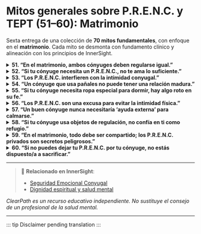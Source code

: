 ﻿# Mitos generales sobre P.R.E.N.C. y TEPT (51–60): Matrimonio

Sexta entrega de una colección de **70 mitos fundamentales**, con enfoque en el **matrimonio**. Cada mito se desmonta con fundamento clínico y alineación con los principios de InnerSight.

<details>
<summary><strong>51. “En el matrimonio, ambos cónyuges deben regularse igual.”</strong></summary>
<p><strong>Realidad:</strong> Cada persona tiene un sistema nervioso único; lo que regula a uno puede no funcionar —o incluso dañar— al otro.<br><strong>Riesgo:</strong> Se impone una norma de “normalidad” que invalida las necesidades legítimas de uno de los cónyuges.</p>
</details>

<details>
<summary><strong>52. “Si tu cónyuge necesita un P.R.E.N.C., no te ama lo suficiente.”</strong></summary>
<p><strong>Realidad:</strong> La necesidad de regulación no está relacionada con el amor, sino con la fisiología del sistema nervioso tras el trauma o la neurodivergencia.<br><strong>Riesgo:</strong> Se confunde la necesidad con el rechazo, generando inseguridad emocional.</p>
</details>

<details>
<summary><strong>53. “Los P.R.E.N.C. interfieren con la intimidad conyugal.”</strong></summary>
<p><strong>Realidad:</strong> Muchos P.R.E.N.C. permiten que la persona esté más presente y segura, lo que puede mejorar la conexión íntima.<br><strong>Riesgo:</strong> Se asume que la regulación es un obstáculo, cuando en realidad puede ser un puente.</p>
</details>

<details>
<summary><strong>54. “Un cónyuge que usa pañales no puede tener una relación madura.”</strong></summary>
<p><strong>Realidad:</strong> El uso simbólico de pañales (sin función fisiológica) puede ser una estrategia de autorregulación legítima tras trauma de desamparo.<br><strong>Riesgo:</strong> Se juzga la madurez conyugal por estándares externos, no por la calidad del vínculo.</p>
</details>

<details>
<summary><strong>55. “Si tu cónyuge necesita ropa especial para dormir, hay algo roto en su fe.”</strong></summary>
<p><strong>Realidad:</strong> La fe y la regulación somática coexisten; una no anula a la otra.<br><strong>Riesgo:</strong> Se espiritualiza una necesidad neurológica, generando culpa innecesaria.</p>
</details>

<details>
<summary><strong>56. “Los P.R.E.N.C. son una excusa para evitar la intimidad física.”</strong></summary>
<p><strong>Realidad:</strong> En muchos casos, los P.R.E.N.C. permiten que la persona se sienta segura para participar en la intimidad.<br><strong>Riesgo:</strong> Se interpreta la necesidad como rechazo, dañando la confianza conyugal.</p>
</details>

<details>
<summary><strong>57. “Un buen cónyuge nunca necesitaría ‘ayuda externa’ para calmarse.”</strong></summary>
<p><strong>Realidad:</strong> La autorregulación no siempre es posible tras trauma complejo; los P.R.E.N.C. son herramientas de autonomía, no dependencia.<br><strong>Riesgo:</strong> Se idealiza la autosuficiencia, ignorando la realidad del daño neurológico.</p>
</details>

<details>
<summary><strong>58. “Si tu cónyuge usa objetos de regulación, no confía en ti como refugio.”</strong></summary>
<p><strong>Realidad:</strong> Los P.R.E.N.C. no reemplazan al cónyuge; complementan el apoyo humano cuando el sistema nervioso está en alarma.<br><strong>Riesgo:</strong> Se toma como ofensa personal una necesidad fisiológica.</p>
</details>

<details>
<summary><strong>59. “En el matrimonio, todo debe ser compartido; los P.R.E.N.C. privados son secretos peligrosos.”</strong></summary>
<p><strong>Realidad:</strong> Algunos P.R.E.N.C. son íntimos por naturaleza (como ropa interior regulatoria) y no implican ocultamiento, sino dignidad personal.<br><strong>Riesgo:</strong> Se confunde la privacidad con la falta de transparencia.</p>
</details>

<details>
<summary><strong>60. “Si no puedes dejar tu P.R.E.N.C. por tu cónyuge, no estás dispuesto/a a sacrificar.”</strong></summary>
<p><strong>Realidad:</strong> Pedir que alguien abandone una estrategia regulatoria esencial no es un acto de amor, sino una exigencia que puede causar colapso emocional.<br><strong>Riesgo:</strong> Se distorsiona el concepto de sacrificio, convirtiéndolo en coerción.</p>
</details>

---

> 🔗 **Relacionado en InnerSight**:  
> - [Seguridad Emocional Conyugal](https://inner-clarity.github.io/InnerSight/es#seguridad-emocional-conyugal)  
> - [Dignidad espiritual y salud mental](https://inner-clarity.github.io/InnerSight/es#dignidad-espiritual-y-salud-mental)

*ClearPath es un recurso educativo independiente. No sustituye el consejo de un profesional de la salud mental.*

---

::: tip
Disclaimer pending translation
:::
